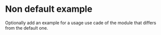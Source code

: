 # Non default example

Optionally add an example for a usage use cade of the module that differs from the default one.

<!-- Add your example and link to it from the module's main readme file. -->
